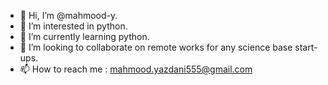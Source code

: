 - 👋 Hi, I’m @mahmood-y.
- 👀 I’m interested in python.
- 🌱 I’m currently learning python.
- 💞️ I’m looking to collaborate on remote works for any science base start-ups.
- 📫 How to reach me : mahmood.yazdani555@gmail.com

<!---
mahmood-y/mahmood-y is a ✨ special ✨ repository because its `README.md` (this file) appears on your GitHub profile.
You can click the Preview link to take a look at your changes.
--->
